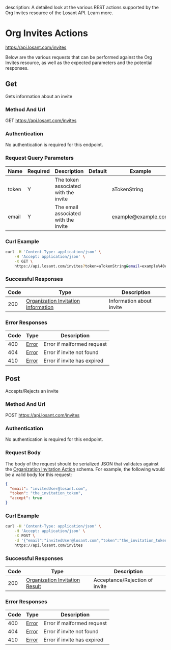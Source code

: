 description: A detailed look at the various REST actions supported by the Org Invites resource of the Losant API. Learn more.

# Org Invites Actions

https://api.losant.com/invites

Below are the various requests that can be performed against the
Org Invites resource, as well as the expected
parameters and the potential responses.

## Get

Gets information about an invite

### Method And Url <a name="get-method-url"></a>

GET https://api.losant.com/invites

### Authentication <a name="get-authentication"></a>

No authentication is required for this endpoint.

### Request Query Parameters <a name="get-query-params"></a>

| Name | Required | Description | Default | Example |
| ---- | -------- | ----------- | ------- | ------- |
| token | Y | The token associated with the invite |  | aTokenString |
| email | Y | The email associated with the invite |  | example@example.com |

### Curl Example <a name="get-curl-example"></a>

```bash
curl -H 'Content-Type: application/json' \
    -H 'Accept: application/json' \
    -X GET \
    https://api.losant.com/invites?token=aTokenString&email=example%40example.com
```

### Successful Responses <a name="get-successful-responses"></a>

| Code | Type | Description |
| ---- | ---- | ----------- |
| 200 | [Organization Invitation Information](schemas.md#organization-invitation-information) | Information about invite |

### Error Responses <a name="get-error-responses"></a>

| Code | Type | Description |
| ---- | ---- | ----------- |
| 400 | [Error](schemas.md#error) | Error if malformed request |
| 404 | [Error](schemas.md#error) | Error if invite not found |
| 410 | [Error](schemas.md#error) | Error if invite has expired |

## Post

Accepts/Rejects an invite

### Method And Url <a name="post-method-url"></a>

POST https://api.losant.com/invites

### Authentication <a name="post-authentication"></a>

No authentication is required for this endpoint.

### Request Body <a name="post-body"></a>

The body of the request should be serialized JSON that validates against
the [Organization Invitation Action](schemas.md#organization-invitation-action) schema. For example, the following would be a
valid body for this request:

```json
{
  "email": "invitedUser@losant.com",
  "token": "the_invitation_token",
  "accept": true
}
```

### Curl Example <a name="post-curl-example"></a>

```bash
curl -H 'Content-Type: application/json' \
    -H 'Accept: application/json' \
    -X POST \
    -d '{"email":"invitedUser@losant.com","token":"the_invitation_token","accept":true}' \
    https://api.losant.com/invites
```

### Successful Responses <a name="post-successful-responses"></a>

| Code | Type | Description |
| ---- | ---- | ----------- |
| 200 | [Organization Invitation Result](schemas.md#organization-invitation-result) | Acceptance/Rejection of invite |

### Error Responses <a name="post-error-responses"></a>

| Code | Type | Description |
| ---- | ---- | ----------- |
| 400 | [Error](schemas.md#error) | Error if malformed request |
| 404 | [Error](schemas.md#error) | Error if invite not found |
| 410 | [Error](schemas.md#error) | Error if invite has expired |
